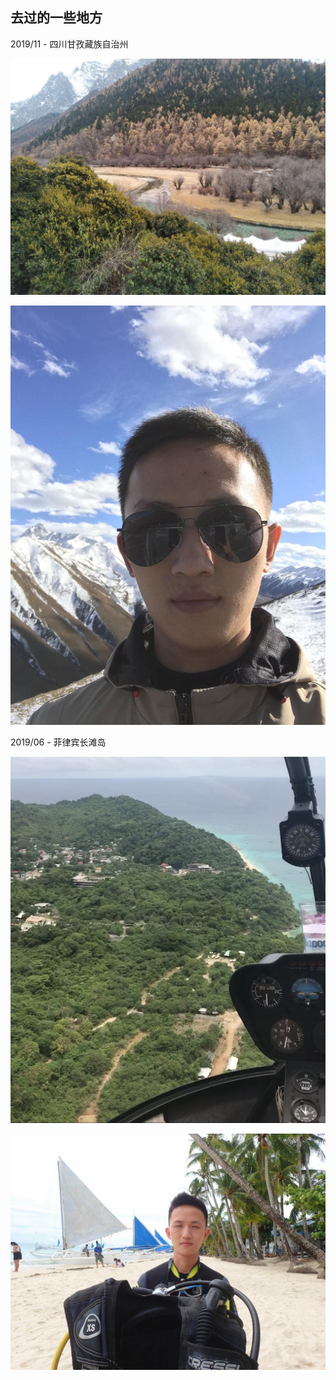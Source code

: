 #### 

## 去过的一些地方



2019/11 - 四川甘孜藏族自治州

![](about.img/2019-11-Tibetan-area-DaochengYading.jpg)

![](about.img/2019-11-Tibetan-area-Selfie.jpg)



2019/06 - 菲律宾长滩岛

![](about.img/2019-06-Philippines-Boracay-Helicopter.png)

![](about.img/2019-06-Philippines-Boracay-diving.jpg)